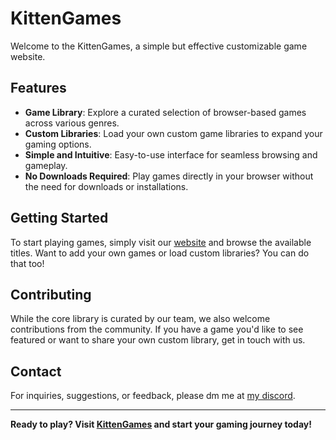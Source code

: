 # KittenGames

Welcome to the KittenGames, a simple but effective customizable game website.

## Features

- **Game Library**: Explore a curated selection of browser-based games across various genres.
- **Custom Libraries**: Load your own custom game libraries to expand your gaming options.
- **Simple and Intuitive**: Easy-to-use interface for seamless browsing and gameplay.
- **No Downloads Required**: Play games directly in your browser without the need for downloads or installations.

## Getting Started

To start playing games, simply visit our [website](https://kittengames.org) and browse the available titles. Want to add your own games or load custom libraries? You can do that too!

## Contributing

While the core library is curated by our team, we also welcome contributions from the community. If you have a game you'd like to see featured or want to share your own custom library, get in touch with us.

## Contact

For inquiries, suggestions, or feedback, please dm me at [my discord](https://discord.com/users/1030436156858445875).

---

**Ready to play? Visit [KittenGames](https://kittengames.org) and start your gaming journey today!**
